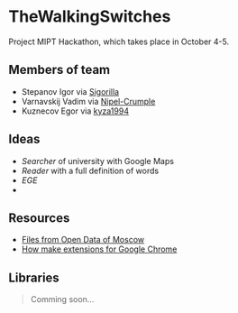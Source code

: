 TheWalkingSwitches
==================

Project MIPT Hackathon, which takes place in October 4-5.

Members of team
---------------

* Stepanov Igor via [Sigorilla][]
* Varnavskij Vadim via [Nipel-Crumple][]
* Kuznecov Egor via [kyza1994][]

Ideas
-----

* _Searcher_ of university with Google Maps
* _Reader_ with a full definition of words
* _EGE_ 
* 

Resources
---------

* [Files from Open Data of Moscow][data]
* [How make extensions for Google Chrome][ext]

Libraries
---------

> Comming soon...

[data]: http://data.mos.ru/ "Open Data - The Goverment of Moscow"
[sigorilla]: https://github.com/Sigorilla "Sigorilla"
[nipel-crumple]: https://github.com/Nipel-Crumple "Nipel-Crumple"
[kyza1994]: https://github.com/kyza1994 "kyza1994"
[ext]: https://developer.chrome.com/extensions/overview "Extensions"
